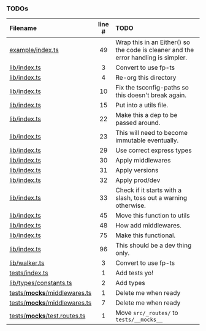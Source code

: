 ### TODOs
| Filename | line # | TODO
|:------|:------:|:------
| [example/index.ts](example/index.ts#L49) | 49 | Wrap this in an Either() so the code is cleaner and the error handling is simpler.
| [lib/index.ts](lib/index.ts#L3) | 3 | Convert to use fp-ts
| [lib/index.ts](lib/index.ts#L4) | 4 | Re-org this directory
| [lib/index.ts](lib/index.ts#L10) | 10 | Fix the tsconfig-paths so this doesn't break again.
| [lib/index.ts](lib/index.ts#L15) | 15 | Put into a utils file.
| [lib/index.ts](lib/index.ts#L22) | 22 | Make this a dep to be passed around.
| [lib/index.ts](lib/index.ts#L23) | 23 | This will need to become immutable eventually.
| [lib/index.ts](lib/index.ts#L29) | 29 | Use correct express types
| [lib/index.ts](lib/index.ts#L30) | 30 | Apply middlewares
| [lib/index.ts](lib/index.ts#L31) | 31 | Apply versions
| [lib/index.ts](lib/index.ts#L32) | 32 | Apply prod/dev
| [lib/index.ts](lib/index.ts#L33) | 33 | Check if it starts with a slash, toss out a warning otherwise.
| [lib/index.ts](lib/index.ts#L45) | 45 | Move this function to utils
| [lib/index.ts](lib/index.ts#L48) | 48 | How add middlewares.
| [lib/index.ts](lib/index.ts#L75) | 75 | Make this functional.
| [lib/index.ts](lib/index.ts#L96) | 96 | This should be a dev thing only.
| [lib/walker.ts](lib/walker.ts#L3) | 3 | Convert to use fp-ts
| [tests/index.ts](tests/index.ts#L1) | 1 | Add tests yo!
| [lib/types/constants.ts](lib/types/constants.ts#L2) | 2 | Add types
| [tests/__mocks__/middlewares.ts](tests/__mocks__/middlewares.ts#L1) | 1 | Delete me when ready
| [tests/__mocks__/middlewares.ts](tests/__mocks__/middlewares.ts#L7) | 7 | Delete me when ready
| [tests/__mocks__/test.routes.ts](tests/__mocks__/test.routes.ts#L1) | 1 | Move `src/_routes/` to `tests/__mocks__`
